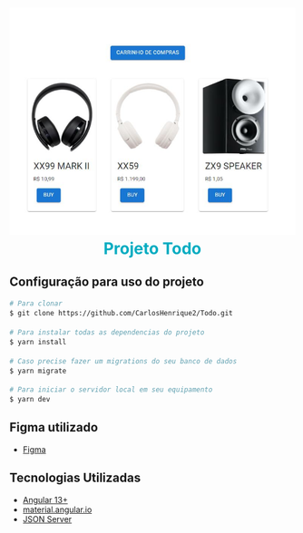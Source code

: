<h1 align="center" style="color:#00ACC1">
    <img src="https://github.com/CarlosHenrique2/Desafio-de-c-digo-Garantia-estendida/blob/main/public/assets/Garantia.JPG"/>
    <br>
    Projeto Todo
</h1>

## Configuração para uso do projeto

```bash
# Para clonar
$ git clone https://github.com/CarlosHenrique2/Todo.git

# Para instalar todas as dependencias do projeto
$ yarn install

# Caso precise fazer um migrations do seu banco de dados
$ yarn migrate

# Para iniciar o servidor local em seu equipamento
$ yarn dev
```

## Figma utilizado

- [Figma](https://www.figma.com/file/a4MKNOOTcpqqO3ma1khRGr/Untitled?node-id=0%3A1&t=AWH00doNee5fWnBU-1)

## Tecnologias Utilizadas

- [Angular 13+](https://angular.io/)
- [material.angular.io](https://material.angular.io/)
- [JSON Server](https://www.npmjs.com/package/json-server)
